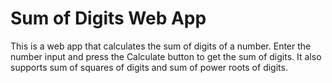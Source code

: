 # Sum of Digits Web App

This is a web app that calculates the sum of digits of a number. Enter the number input and press the Calculate button to get the sum of digits. It also supports sum of squares of digits and sum of power roots of digits.